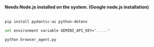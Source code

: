 #### Needs Node.js installed on the system. (Google node.js installation)

```bash

pip install pydantic-ai python-dotenv

set environment variable GEMINI_API_KEY="....."

python browser_agent.py

```
